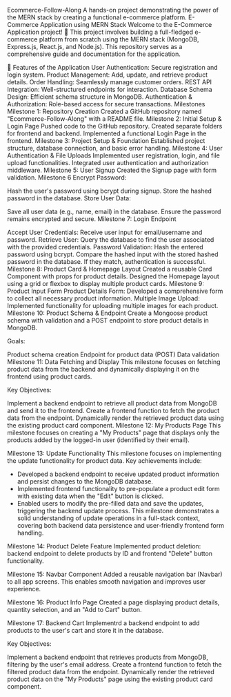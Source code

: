 Ecommerce-Follow-Along
 A hands-on project demonstrating the power of the MERN stack by creating a functional e-commerce platform.
E-Commerce Application using MERN Stack
Welcome to the E-Commerce Application project! 🚀 This project involves building a full-fledged e-commerce platform from scratch using the MERN stack (MongoDB, Express.js, React.js, and Node.js). This repository serves as a comprehensive guide and documentation for the application.

🌟 Features of the Application
User Authentication: Secure registration and login system.
Product Management: Add, update, and retrieve product details.
Order Handling: Seamlessly manage customer orders.
REST API Integration: Well-structured endpoints for interaction.
Database Schema Design: Efficient schema structure in MongoDB.
Authentication & Authorization: Role-based access for secure transactions.
Milestones
Milestone 1: Repository Creation
Created a GitHub repository named "Ecommerce-Follow-Along" with a README file.
Milestone 2: Initial Setup & Login Page
Pushed code to the GitHub repository.
Created separate folders for frontend and backend.
Implemented a functional Login Page in the frontend.
Milestone 3: Project Setup & Foundation
Established project structure, database connection, and basic error handling.
Milestone 4: User Authentication & File Uploads
Implemented user registration, login, and file upload functionalities.
Integrated user authentication and authorization middleware.
Milestone 5: User Signup
Created the Signup page with form validation.
Milestone 6
Encrypt Password:

Hash the user's password using bcrypt during signup.
Store the hashed password in the database.
Store User Data:

Save all user data (e.g., name, email) in the database.
Ensure the password remains encrypted and secure.
Milestone 7:
Login Endpoint

Accept User Credentials: Receive user input for email/username and password.
Retrieve User: Query the database to find the user associated with the provided credentials.
Password Validation:
Hash the entered password using bcrypt.
Compare the hashed input with the stored hashed password in the database.
If they match, authentication is successful.
Milestone 8: Product Card & Homepage Layout
Created a reusable Card Component with props for product details.
Designed the Homepage layout using a grid or flexbox to display multiple product cards.
Milestone 9: Product Input Form
Product Details Form: Developed a comprehensive form to collect all necessary product information.
Multiple Image Upload: Implemented functionality for uploading multiple images for each product.
Milestone 10: Product Schema & Endpoint
Create a Mongoose product schema with validation and a POST endpoint to store product details in MongoDB.

Goals:

Product schema creation
Endpoint for product data (POST)
Data validation
Milestone 11: Data Fetching and Display
This milestone focuses on fetching product data from the backend and dynamically displaying it on the frontend using product cards.

Key Objectives:

Implement a backend endpoint to retrieve all product data from MongoDB and send it to the frontend.
Create a frontend function to fetch the product data from the endpoint.
Dynamically render the retrieved product data using the existing product card component.
Milestone 12: My Products Page
This milestone focuses on creating a "My Products" page that displays only the products added by the logged-in user (identified by their email).

Milestone 13: Update Functionality
This milestone focuses on implementing the update functionality for product data. Key achievements include:

*   Developed a backend endpoint to receive updated product information and persist changes to the MongoDB database.
*   Implemented frontend functionality to pre-populate a product edit form with existing data when the "Edit" button is clicked.
*   Enabled users to modify the pre-filled data and save the updates, triggering the backend update process.
This milestone demonstrates a solid understanding of update operations in a full-stack context, covering both backend data persistence and user-friendly frontend form handling.

Milestone 14: Product Delete Feature
Implemented product deletion: backend endpoint to delete products by ID and frontend "Delete" button functionality.

Milestone 15: Navbar Component
Added a reusable navigation bar (Navbar) to all app screens. This enables smooth navigation and improves user experience.

Milestone 16: Product Info Page
Created a page displaying product details, quantity selection, and an "Add to Cart" button.

Milestone 17: Backend Cart
Implementrd a backend endpoint to add products to the user's cart and store it in the database.

Key Objectives:

Implement a backend endpoint that retrieves products from MongoDB, filtering by the user's email address.
Create a frontend function to fetch the filtered product data from the endpoint.
Dynamically render the retrieved product data on the "My Products" page using the existing product card component.
